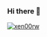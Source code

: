 ### Hi there 👋

<p align="left"> <a href="https://twitter.com/willxenoo" target="blank"><img src="https://img.shields.io/twitter/follow/willxenoo?logo=twitter&style=for-the-badge" alt="xen00rw" /></a> </p>
